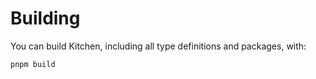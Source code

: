 # Building

You can build Kitchen, including all type definitions and packages, with:

```bash
pnpm build
```
